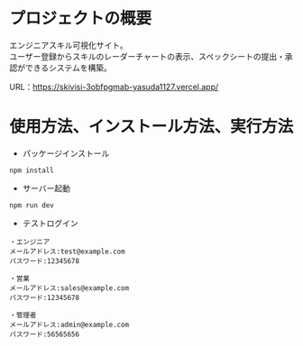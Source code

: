 # プロジェクトの概要
エンジニアスキル可視化サイト。<br />
ユーザー登録からスキルのレーダーチャートの表示、スペックシートの提出・承認ができるシステムを構築。

URL：https://skivisi-3obfpgmab-yasuda1127.vercel.app/

# 使用方法、インストール方法、実行方法
- パッケージインストール
```
npm install
```

- サーバー起動
```
npm run dev
```

- テストログイン
```
・エンジニア
メールアドレス:test@example.com
パスワード:12345678

・営業
メールアドレス:sales@example.com
パスワード:12345678

・管理者
メールアドレス:admin@example.com
パスワード:56565656
```
